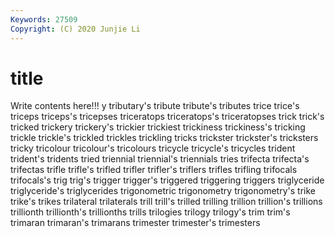 ```yaml
---
Keywords: 27509
Copyright: (C) 2020 Junjie Li
---
```


# title

Write contents here!!!
y 
tributary's 
tribute 
tribute's
tributes 
trice 
trice's 
triceps 
triceps's 
tricepses 
triceratops 
triceratops's 
triceratopses 
trick
trick's 
tricked 
trickery 
trickery's 
trickier 
trickiest 
trickiness 
trickiness's 
tricking 
trickle
trickle's 
trickled 
trickles 
trickling 
tricks 
trickster 
trickster's 
tricksters 
tricky 
tricolour
tricolour's 
tricolours 
tricycle 
tricycle's 
tricycles 
trident 
trident's 
tridents 
tried 
triennial
triennial's 
triennials 
tries 
trifecta 
trifecta's 
trifectas 
trifle 
trifle's 
trifled 
trifler
trifler's 
triflers 
trifles 
trifling 
trifocals 
trifocals's 
trig 
trig's 
trigger 
trigger's
triggered 
triggering 
triggers 
triglyceride 
triglyceride's 
triglycerides 
trigonometric 
trigonometry 
trigonometry's 
trike
trike's 
trikes 
trilateral 
trilaterals 
trill 
trill's 
trilled 
trilling 
trillion 
trillion's
trillions 
trillionth 
trillionth's 
trillionths 
trills 
trilogies 
trilogy 
trilogy's 
trim 
trim's
trimaran 
trimaran's 
trimarans 
trimester 
trimester's 
trimesters 
